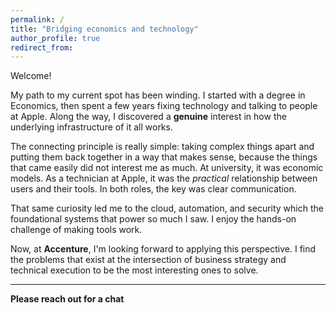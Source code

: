 ```yaml
---
permalink: /
title: "Bridging economics and technology"
author_profile: true
redirect_from: 
---
```

Welcome!

My path to my current spot has been winding. I started with a degree in Economics, then spent a few years fixing technology and talking to people at Apple. Along the way, I discovered a **genuine** interest in how the underlying infrastructure of it all works. 

The connecting principle is really simple: taking complex things apart and putting them back together in a way that makes sense, because the things that came easily did not interest me as much. At university, it was economic models. As a technician at Apple, it was the _practical_ relationship between users and their tools. In both roles, the key was clear communication.

That same curiosity led me to the cloud, automation, and security which the foundational systems that power so much I saw. I enjoy the hands-on challenge of making tools work.

Now, at **Accenture**, I'm looking forward to applying this perspective. I find the problems that exist at the intersection of business strategy and technical execution to be the most interesting ones to solve.

---
**Please reach out for a chat**
